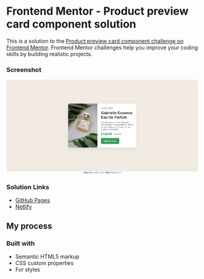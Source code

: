 # Frontend Mentor - Product preview card component solution

This is a solution to the [Product preview card component challenge on Frontend Mentor](https://www.frontendmentor.io/challenges/product-preview-card-component-GO7UmttRfa). Frontend Mentor challenges help you improve your coding skills by building realistic projects.

### Screenshot

![](./design/my-design/Screenshot%201.png)

### Solution Links

- [GitHub Pages](https://github.com/masum-hosen/QR-code-component)
- [Netlify](https://magical-raindrop-23a1e8.netlify.app/)

## My process

### Built with

- Semantic HTML5 markup
- CSS custom properties
- For styles
